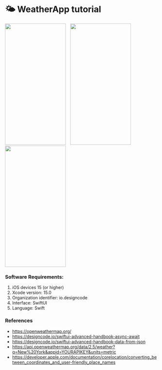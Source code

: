 # 🌤 WeatherApp tutorial

<img src= "https://github.com/manasayadlapalli/Weather-App/assets/87613567/28ab7fef-69ad-47a4-980a-bc3a28c5af45" width="200" height="400" /> &ensp;
<img src= "https://github.com/manasayadlapalli/Weather-App/assets/87613567/fc8536c7-6447-4b44-b031-4027da7468f0" width="200" height="400" /> &ensp;
<img src= "https://github.com/manasayadlapalli/Weather-App/assets/87613567/fdd1a640-6cfa-4635-ab2f-82601378dc1d" width="200" height="400" /> <br/>

### Software Requirements:
1. iOS devices 15 (or higher) <br/>
2. Xcode version: 15.0 <br/>
3. Organization identifier: io.designcode <br/>
4. Interface: SwiftUI <br/>
5. Language: Swift <br/>

### References
* https://openweathermap.org/
* https://designcode.io/swiftui-advanced-handbook-async-await
* https://designcode.io/swiftui-advanced-handbook-data-from-json
* https://api.openweathermap.org/data/2.5/weather?q=New%20York&appid=YOURAPIKEY&units=metric
* https://developer.apple.com/documentation/corelocation/converting_between_coordinates_and_user-friendly_place_names
